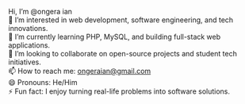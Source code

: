 Hi, I’m @ongera ian  
👀 I’m interested in web development, software engineering, and tech innovations.  
🌱 I’m currently learning PHP, MySQL, and building full-stack web applications.  
💞️ I’m looking to collaborate on open-source projects and student tech initiatives.  
📫 How to reach me: ongeraian@gmail.com  
😄 Pronouns: He/Him  
⚡ Fun fact: I enjoy turning real-life problems into software solutions.
